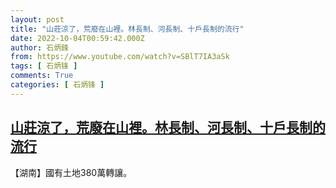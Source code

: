 ```yaml
---
layout: post
title: "山莊涼了，荒廢在山裡。林長制、河長制、十戶長制的流行"
date: 2022-10-04T00:59:42.000Z
author: 石炳鋒
from: https://www.youtube.com/watch?v=SBlT7IA3aSk
tags: [ 石炳锋 ]
comments: True
categories: [ 石炳锋 ]
---
```

<!--1664845182000-->
[山莊涼了，荒廢在山裡。林長制、河長制、十戶長制的流行](https://www.youtube.com/watch?v=SBlT7IA3aSk)
------

<div>
【湖南】國有土地380萬轉讓。
</div>
